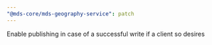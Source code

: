 ```yaml
---
"@mds-core/mds-geography-service": patch
---
```


Enable publishing in case of a successful write if a client so desires
